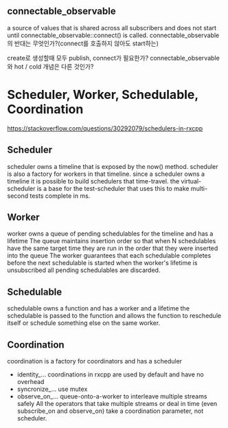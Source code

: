## connectable_observable
a source of values that is shared across all subscribers
and does not start until connectable_observable::connect() is called.
connectable_observable의 반대는 무엇인가?(connect를 호출하지 않아도 start하는)

create로 생성할때 모두 publish, connect가 필요한가?
connectable_observable와 hot / cold 개념은 다른 것인가?

# Scheduler, Worker, Schedulable, Coordination
https://stackoverflow.com/questions/30292079/schedulers-in-rxcpp

## Scheduler
scheduler owns a timeline that is exposed by the now() method.
scheduler is also a factory for workers in that timeline.
since a scheduler owns a timeline it is possible to build schedulers that time-travel.
the virtual-scheduler is a base for the test-scheduler that uses this to make multi-second tests complete in ms.

## Worker
worker owns a queue of pending schedulables for the timeline and has a lifetime
The queue maintains insertion order so that when N schedulables have the same target time they are run in the order that they were inserted into the queue
The worker guarantees that each schedulable completes before the next schedulable is started
when the worker's lifetime is unsubscribed all pending schedulables are discarded.

## Schedulable
schedulable owns a function and has a worker and a lifetime
the schedulable is passed to the function and allows the function to reschedule itself or schedule something else on the same worker.

## Coordination
coordination is a factory for coordinators and has a scheduler
- identity_... coordinations in rxcpp are used by default and have no overhead
- syncronize_... use mutex
- observe_on_... queue-onto-a-worker
to interleave multiple streams safely
All the operators that take multiple streams or deal in time (even subscribe_on and observe_on) take a coordination parameter, not scheduler.

